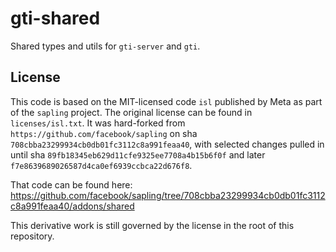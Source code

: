 # gti-shared
Shared types and utils for `gti-server` and `gti`.

## License
This code is based on the MIT-licensed code `isl` published by Meta as part of the `sapling` project. The original license can be found in `licenses/isl.txt`. It was hard-forked from `https://github.com/facebook/sapling` on sha `708cbba23299934cb0db01fc3112c8a991feaa40`, with selected changes pulled in until sha `89fb18345eb629d11cfe9325ee7708a4b15b6f0f` and later `f7e8639689026587d4ca0ef6939ccbca22d676f8`.

That code can be found here: https://github.com/facebook/sapling/tree/708cbba23299934cb0db01fc3112c8a991feaa40/addons/shared

This derivative work is still governed by the license in the root of this repository.
